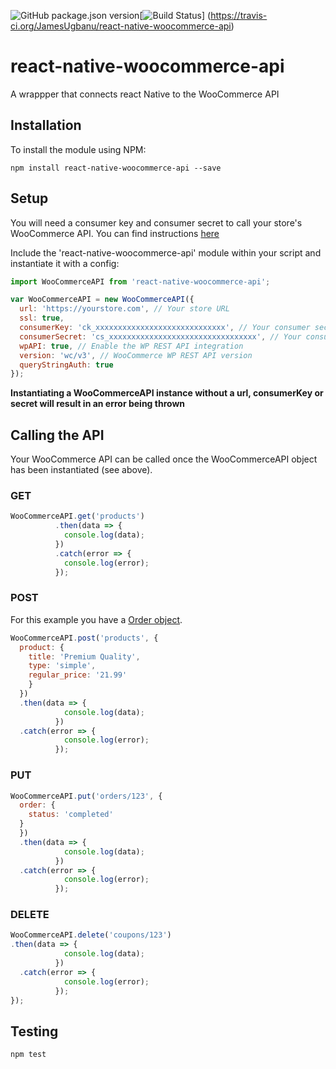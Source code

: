 ![GitHub package.json version](https://img.shields.io/github/package-json/v/techneplus/react-native-woocommerce-api.svg)[![Build Status](https://travis-ci.org/JamesUgbanu/react-native-woocommerce-api.svg?branch=master)] (https://travis-ci.org/JamesUgbanu/react-native-woocommerce-api)
# react-native-woocommerce-api
A wrappper that connects react Native to the WooCommerce API

## Installation

To install the module using NPM:

```
npm install react-native-woocommerce-api --save
```

## Setup

You will need a consumer key and consumer secret to call your store's WooCommerce API. You can find instructions [here](https://docs.woocommerce.com/document/woocommerce-rest-api/)

Include the 'react-native-woocommerce-api' module within your script and instantiate it with a config:

```javascript
import WooCommerceAPI from 'react-native-woocommerce-api';

var WooCommerceAPI = new WooCommerceAPI({
  url: 'https://yourstore.com', // Your store URL
  ssl: true,
  consumerKey: 'ck_xxxxxxxxxxxxxxxxxxxxxxxxxxxxx', // Your consumer secret
  consumerSecret: 'cs_xxxxxxxxxxxxxxxxxxxxxxxxxxxxxxxxx', // Your consumer secret
  wpAPI: true, // Enable the WP REST API integration
  version: 'wc/v3', // WooCommerce WP REST API version
  queryStringAuth: true
});
```

**Instantiating a WooCommerceAPI instance without a url, consumerKey or secret will result in an error being thrown**

## Calling the API

Your WooCommerce API can be called once the WooCommerceAPI object has been instantiated (see above).

### GET

```javascript
WooCommerceAPI.get('products')
          .then(data => {
          	console.log(data);
          })
          .catch(error => {
          	console.log(error);
          });
```

### POST

For this example you have a [Order object](http://woocommerce.github.io/woocommerce-rest-api-docs/#create-an-order).

```javascript
WooCommerceAPI.post('products', {
  product: {
    title: 'Premium Quality',
    type: 'simple',
    regular_price: '21.99'
    }
  })
  .then(data => {
          	console.log(data);
          })
  .catch(error => {
          	console.log(error);
          });
```

### PUT

```javascript
WooCommerceAPI.put('orders/123', {
  order: {
    status: 'completed'
  }
  })
  .then(data => {
          	console.log(data);
          })
  .catch(error => {
          	console.log(error);
          });
```

### DELETE

```javascript
WooCommerceAPI.delete('coupons/123')
.then(data => {
          	console.log(data);
          })
  .catch(error => {
          	console.log(error);
          });
});
```

## Testing

```
npm test
```

